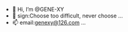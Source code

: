 - 👋 Hi, I’m @GENE-XY
- 👀 sign:Choose too difficult, never choose ...
- 📫 email:genexy@126.com ...

<!---
GENE-XY/GENE-XY is a ✨ special ✨ repository because its `README.md` (this file) appears on your GitHub profile.
You can click the Preview link to take a look at your changes.
--->
